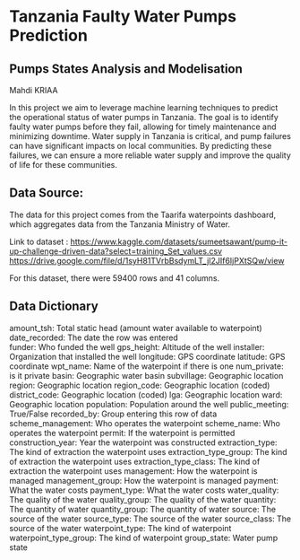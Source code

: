 # Tanzania Faulty Water Pumps Prediction

## Pumps States Analysis and Modelisation 

Mahdi KRIAA

In this project we aim to leverage machine learning techniques to predict the operational status of water pumps in Tanzania. The goal is to identify faulty water pumps before they fail, allowing for timely maintenance and minimizing downtime. Water supply in Tanzania is critical, and pump failures can have significant impacts on local communities. By predicting these failures, we can ensure a more reliable water supply and improve the quality of life for these communities.

## Data Source:
The data for this project comes from the Taarifa waterpoints dashboard, which aggregates data from the Tanzania Ministry of Water.

Link to dataset : https://www.kaggle.com/datasets/sumeetsawant/pump-it-up-challenge-driven-data?select=training_Set_values.csv
https://drive.google.com/file/d/1syH81TVrbBsdymLT_jl2JIf6IjPXtSQw/view

For this dataset, there were 59400 rows and 41 columns.

## Data Dictionary
amount_tsh: Total static head (amount water available to waterpoint)
\
date_recorded: The date the row was entered
\
funder: Who funded the well
gps_height: Altitude of the well
installer: Organization that installed the well
longitude: GPS coordinate
latitude: GPS coordinate
wpt_name: Name of the waterpoint if there is one
num_private: is it private
basin: Geographic water basin
subvillage: Geographic location
region: Geographic location
region_code: Geographic location (coded)
district_code: Geographic location (coded)
lga: Geographic location
ward: Geographic location
population: Population around the well
public_meeting: True/False
recorded_by: Group entering this row of data
scheme_management: Who operates the waterpoint
scheme_name: Who operates the waterpoint
permit: If the waterpoint is permitted
construction_year: Year the waterpoint was constructed
extraction_type: The kind of extraction the waterpoint uses
extraction_type_group: The kind of extraction the waterpoint uses
extraction_type_class: The kind of extraction the waterpoint uses
management: How the waterpoint is managed
management_group: How the waterpoint is managed
payment: What the water costs
payment_type: What the water costs
water_quality: The quality of the water
quality_group: The quality of the water
quantity: The quantity of water
quantity_group: The quantity of water
source: The source of the water
source_type: The source of the water
source_class: The source of the water
waterpoint_type: The kind of waterpoint
waterpoint_type_group: The kind of waterpoint
group_state: Water pump state 
